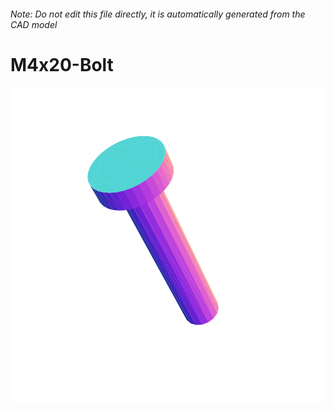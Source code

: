 ###### Note: Do not edit this file directly, it is automatically generated from the CAD model

# M4x20-Bolt

![](/project.svg)

